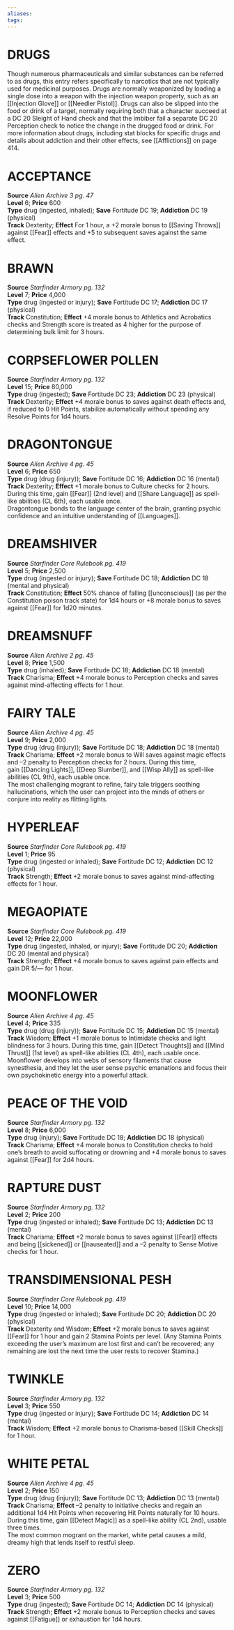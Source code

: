 ```yaml
---
aliases: 
tags: 
---
```

# DRUGS

Though numerous pharmaceuticals and similar substances can be referred to as drugs, this entry refers specifically to narcotics that are not typically used for medicinal purposes. Drugs are normally weaponized by loading a single dose into a weapon with the injection weapon property, such as an [[Injection Glove]] or [[Needler Pistol]]. Drugs can also be slipped into the food or drink of a target, normally requiring both that a character succeed at a DC 20 Sleight of Hand check and that the imbiber fail a separate DC 20 Perception check to notice the change in the drugged food or drink. For more information about drugs, including stat blocks for specific drugs and details about addiction and their other effects, see [[Afflictions]] on page 414.

# ACCEPTANCE

**Source** _Alien Archive 3 pg. 47_  
**Level** 6; **Price** 600  
**Type** drug (ingested, inhaled); **Save** Fortitude DC 19; **Addiction** DC 19 (physical)  
**Track** Dexterity; **Effect** For 1 hour, a +2 morale bonus to [[Saving Throws]] against [[Fear]] effects and +5 to subsequent saves against the same effect.

# BRAWN

**Source** _Starfinder Armory pg. 132_  
**Level** 7; **Price** 4,000  
**Type** drug (ingested or injury); **Save** Fortitude DC 17; **Addiction** DC 17 (physical)  
**Track** Constitution; **Effect** +4 morale bonus to Athletics and Acrobatics checks and Strength score is treated as 4 higher for the purpose of determining bulk limit for 3 hours.

# CORPSEFLOWER POLLEN

**Source** _Starfinder Armory pg. 132_  
**Level** 15; **Price** 80,000  
**Type** drug (ingested); **Save** Fortitude DC 23; **Addiction** DC 23 (physical)  
**Track** Dexterity; **Effect** +4 morale bonus to saves against death effects and, if reduced to 0 Hit Points, stabilize automatically without spending any Resolve Points for 1d4 hours.

# DRAGONTONGUE

**Source** _Alien Archive 4 pg. 45_  
**Level** 6; **Price** 650  
**Type** drug (drug (injury)); **Save** Fortitude DC 16; **Addiction** DC 16 (mental)  
**Track** Dexterity; **Effect** +1 morale bonus to Culture checks for 2 hours. During this time, gain [[Fear]] (2nd level) and [[Share Language]] as spell-like abilities (CL 6th), each usable once.  
Dragontongue bonds to the language center of the brain, granting psychic confidence and an intuitive understanding of [[Languages]].

# DREAMSHIVER

**Source** _Starfinder Core Rulebook pg. 419_  
**Level** 5; **Price** 2,500  
**Type** drug (ingested or injury); **Save** Fortitude DC 18; **Addiction** DC 18 (mental and physical)  
**Track** Constitution; **Effect** 50% chance of falling [[unconscious]] (as per the Constitution poison track state) for 1d4 hours or +8 morale bonus to saves against [[Fear]] for 1d20 minutes.

# DREAMSNUFF

**Source** _Alien Archive 2 pg. 45_  
**Level** 8; **Price** 1,500  
**Type** drug (inhaled); **Save** Fortitude DC 18; **Addiction** DC 18 (mental)  
**Track** Charisma; **Effect** +4 morale bonus to Perception checks and saves against mind-affecting effects for 1 hour.

# FAIRY TALE

**Source** _Alien Archive 4 pg. 45_  
**Level** 9; **Price** 2,000  
**Type** drug (drug (injury)); **Save** Fortitude DC 18; **Addiction** DC 18 (mental)  
**Track** Charisma; **Effect** +2 morale bonus to Will saves against magic effects and –2 penalty to Perception checks for 2 hours. During this time, gain [[Dancing Lights]], [[Deep Slumber]], and [[Wisp Ally]] as spell-like abilities (CL 9th), each usable once.  
The most challenging mogrant to refine, fairy tale triggers soothing hallucinations, which the user can project into the minds of others or conjure into reality as flitting lights.

# HYPERLEAF

**Source** _Starfinder Core Rulebook pg. 419_  
**Level** 1; **Price** 95  
**Type** drug (ingested or inhaled); **Save** Fortitude DC 12; **Addiction** DC 12 (physical)  
**Track** Strength; **Effect** +2 morale bonus to saves against mind-affecting effects for 1 hour.

# MEGAOPIATE

**Source** _Starfinder Core Rulebook pg. 419_  
**Level** 12; **Price** 22,000  
**Type** drug (ingested, inhaled, or injury); **Save** Fortitude DC 20; **Addiction** DC 20 (mental and physical)  
**Track** Strength; **Effect** +4 morale bonus to saves against pain effects and gain DR 5/— for 1 hour.

# MOONFLOWER

**Source** _Alien Archive 4 pg. 45_  
**Level** 4; **Price** 335  
**Type** drug (drug (injury)); **Save** Fortitude DC 15; **Addiction** DC 15 (mental)  
**Track** Wisdom; **Effect** +1 morale bonus to Intimidate checks and light blindness for 3 hours. During this time, gain [[Detect Thoughts]] and [[Mind Thrust]] (1st level) as spell-like abilities (CL 4th), each usable once.  
Moonflower develops into webs of sensory filaments that cause synesthesia, and they let the user sense psychic emanations and focus their own psychokinetic energy into a powerful attack.


# PEACE OF THE VOID

**Source** _Starfinder Armory pg. 132_  
**Level** 8; **Price** 6,000  
**Type** drug (injury); **Save** Fortitude DC 18; **Addiction** DC 18 (physical)  
**Track** Charisma; **Effect** +4 morale bonus to Constitution checks to hold one’s breath to avoid suffocating or drowning and +4 morale bonus to saves against [[Fear]] for 2d4 hours.

# RAPTURE DUST

**Source** _Starfinder Armory pg. 132_  
**Level** 2; **Price** 200  
**Type** drug (ingested or inhaled); **Save** Fortitude DC 13; **Addiction** DC 13 (mental)  
**Track** Charisma; **Effect** +2 morale bonus to saves against [[Fear]] effects and being [[sickened]] or [[nauseated]] and a –2 penalty to Sense Motive checks for 1 hour.


# TRANSDIMENSIONAL PESH

**Source** _Starfinder Core Rulebook pg. 419_  
**Level** 10; **Price** 14,000  
**Type** drug (ingested or inhaled); **Save** Fortitude DC 20; **Addiction** DC 20 (physical)  
**Track** Dexterity and Wisdom; **Effect** +2 morale bonus to saves against [[Fear]] for 1 hour and gain 2 Stamina Points per level. (Any Stamina Points exceeding the user’s maximum are lost first and can’t be recovered; any remaining are lost the next time the user rests to recover Stamina.)

# TWINKLE

**Source** _Starfinder Armory pg. 132_  
**Level** 3; **Price** 550  
**Type** drug (ingested or injury); **Save** Fortitude DC 14; **Addiction** DC 14 (mental)  
**Track** Wisdom; **Effect** +2 morale bonus to Charisma-based [[Skill Checks]] for 1 hour.

# WHITE PETAL

**Source** _Alien Archive 4 pg. 45_  
**Level** 2; **Price** 150  
**Type** drug (drug (injury)); **Save** Fortitude DC 13; **Addiction** DC 13 (mental)  
**Track** Charisma; **Effect** –2 penalty to initiative checks and regain an additional 1d4 Hit Points when recovering Hit Points naturally for 10 hours. During this time, gain [[Detect Magic]] as a spell-like ability (CL 2nd), usable three times.  
The most common mogrant on the market, white petal causes a mild, dreamy high that lends itself to restful sleep.

# ZERO

**Source** _Starfinder Armory pg. 132_  
**Level** 3; **Price** 500  
**Type** drug (ingested); **Save** Fortitude DC 14; **Addiction** DC 14 (physical)  
**Track** Strength; **Effect** +2 morale bonus to Perception checks and saves against [[Fatigue]] or exhaustion for 1d4 hours.